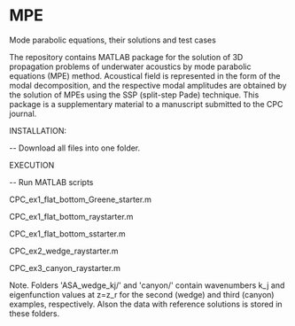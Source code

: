 # MPE
Mode parabolic equations, their solutions and test cases

The repository contains MATLAB package for the solution of 3D propagation problems of underwater acoustics by mode parabolic equations (MPE) method. Acoustical field is represented in the form of the modal decomposition, and the respective modal amplitudes are obtained by the solution of MPEs using the SSP (split-step Pade) technique. This package is a supplementary material to a manuscript submitted to the CPC journal. 

INSTALLATION:

-- Download all files into one folder.

EXECUTION

-- Run MATLAB scripts

CPC_ex1_flat_bottom_Greene_starter.m

CPC_ex1_flat_bottom_raystarter.m

CPC_ex1_flat_bottom_sstarter.m

CPC_ex2_wedge_raystarter.m

CPC_ex3_canyon_raystarter.m

Note. Folders 'ASA_wedge_kj/' and 'canyon/' contain wavenumbers k_j and eigenfunction values at z=z_r for the second (wedge) and third (canyon) examples, respectively. Alson the data with reference solutions is stored in these folders.
